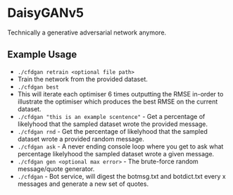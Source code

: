 # DaisyGANv5
Technically a generative adversarial network anymore. 

## Example Usage
- ```./cfdgan retrain <optional file path>```
- Train the network from the provided dataset.
- ```./cfdgan best```
- This will iterate each optimiser 6 times outputting the RMSE in-order to illustrate the optimiser which produces the best RMSE on the current dataset.
- ```./cfdgan "this is an example scentence"``` - Get a percentage of likelyhood that the sampled dataset wrote the provided message.
- ```./cfdgan rnd``` - Get the percentage of likelyhood that the sampled dataset wrote a provided random message.
- ```./cfdgan ask``` - A never ending console loop where you get to ask what percentage likelyhood the sampled dataset wrote a given message.
- ```./cfdgan gen <optional max error>``` - The brute-force random message/quote generator.
- ```./cfdgan``` - Bot service, will digest the botmsg.txt and botdict.txt every x messages and generate a new set of quotes.
